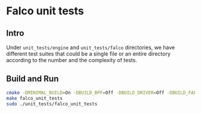 # Falco unit tests

## Intro

Under `unit_tests/engine` and `unit_tests/falco` directories, we have different test suites that could be a single file or an entire directory according to the number and the complexity of tests.

## Build and Run

```bash
cmake -DMINIMAL_BUILD=On -DBUILD_BPF=Off -DBUILD_DRIVER=Off -DBUILD_FALCO_UNIT_TESTS=On ..
make falco_unit_tests
sudo ./unit_tests/falco_unit_tests
```
